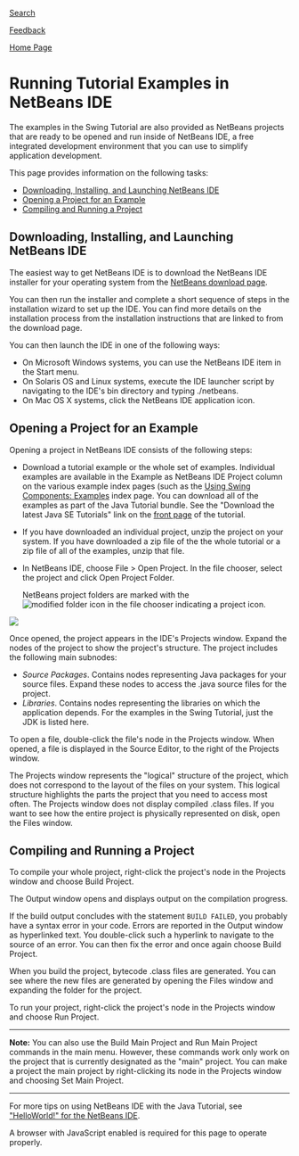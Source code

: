 [Search](../search.html)
  
[Feedback](http://developer.sun.com/contact/tutorial_feedback.jsp)

[Home Page](../index.html)

# Running Tutorial Examples in NetBeans IDE

The examples in the Swing Tutorial are also provided as NetBeans projects
that are ready to be opened and run inside of NetBeans IDE,
a free integrated development
environment that you can use to simplify application development.

This page provides information on the following tasks:

* [Downloading, Installing, and Launching NetBeans IDE](#download)
* [Opening a Project for an Example](#opening)
* [Compiling and Running a Project](#compiling)

## Downloading, Installing, and Launching NetBeans IDE

The easiest way to get NetBeans IDE is to download the NetBeans IDE installer
for your operating system from the
[NetBeans download page](http://www.netbeans.info/downloads/index.php).

You can then run the installer and complete a short sequence of steps
in the installation wizard
to set up the IDE. You can find more details on the installation process from
the installation instructions that are linked to from the download page.

You can then launch the IDE in one of the following ways:

* On Microsoft Windows systems, you can use the NetBeans IDE item in the Start menu.
* On Solaris OS and Linux systems, execute the IDE launcher script by
  navigating to the IDE's bin directory and typing ./netbeans.
* On Mac OS X systems, click the NetBeans IDE application icon.

## Opening a Project for an Example

Opening a project in NetBeans IDE consists of the following steps:

* Download a tutorial example or the whole set of examples.
  Individual examples are available in the Example as NetBeans IDE Project
  column on the various example index pages (such as the
  [Using Swing Components: Examples](../uiswing/examples/components/index.html) index page.
  You can download all of the examples as part of the Java Tutorial bundle.
  See the "Download the latest Java SE Tutorials" link on the
  [front page](../ext/../index.html) of the tutorial.
* If you have downloaded an individual project, unzip the project on your system.
  If you have downloaded a zip file of the the
  whole tutorial or a zip file of all of the examples, unzip that file.
* In NetBeans IDE, choose File > Open Project. In the file chooser, select
  the project and click Open Project Folder.

  NetBeans project folders are marked with the
  ![modified folder icon in
  the file chooser indicating a project](../images/projectFolder.gif) icon.

![](../figures/information/ButtonDemoProject.png)

Once opened, the project appears in the IDE's Projects window. Expand the
nodes of the project to show the project's structure. The project includes the
following main subnodes:

* *Source Packages*. Contains nodes representing Java packages for your
  source files. Expand these nodes to access the .java source files for
  the project.
* *Libraries*. Contains nodes representing the libraries on which the application
  depends. For the examples in the Swing Tutorial, just the JDK is listed here.

To open a file, double-click the file's node in the Projects window. When opened, a file
is displayed in the Source Editor, to the right of the Projects window.

The Projects window represents the "logical" structure of the project, which
does not correspond to the layout of the files on your system. This logical
structure highlights the parts the project that you need to
access most often. The Projects window does not display compiled .class
files. If you want to see how the entire project is physically represented on disk,
open the Files window.

## Compiling and Running a Project

To compile your whole project, right-click the project's node in the Projects
window and choose Build Project.

The Output window opens and displays output on the compilation progress.

If the build output concludes with the statement
`BUILD FAILED`, you probably have a syntax error
in your code. Errors are reported in the Output window as hyperlinked text.
You double-click such a hyperlink to navigate to the source of an error. You can
then fix the error and once again choose Build Project.

When you build the project, bytecode .class files are generated.
You can see where the new files are generated by opening the
Files window and expanding the folder for the project.

To run your project, right-click the project's node in the Projects
window and choose Run Project.

---

**Note:** You can also use the Build Main Project and Run Main Project
commands in the main menu. However, these commands work only work on the
project that is currently designated as the "main" project. You can make a
project the main project by right-clicking its node in the Projects
window and choosing Set Main Project.

---

For more tips on using NetBeans IDE with the Java Tutorial, see
["HelloWorld!" for the NetBeans IDE](../getStarted/cupojava/netbeans.html).




A browser with JavaScript enabled is required for this page to operate properly.